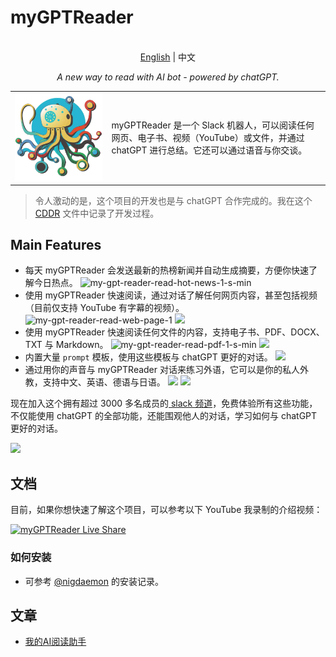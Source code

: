 # myGPTReader

<p align="center">
    <br> <a href="README.md">English</a> | 中文
</p>
<p align="center">
    <em>A new way to read with AI bot - powered by chatGPT.</em>
</p>

<table style="border-collapse: collapse; border: none;">
  <tbody>
    <tr>
        <td>
          <img src="./web/landing/logo/my-gpt-reader-logo-1-removebg.png" data-canonical-src="./web/landing/logo/my-gpt-reader-logo-1-removebg.png"/>
        </td>
        <td>
          myGPTReader 是一个 Slack 机器人，可以阅读任何网页、电子书、视频（YouTube）或文件，并通过 chatGPT 进行总结。它还可以通过语音与你交谈。
        </td>
    </tr>
  </tbody>
</table>

> 令人激动的是，这个项目的开发也是与 chatGPT 合作完成的。我在这个 [CDDR](docs/chatGPT/CDDR.md) 文件中记录了开发过程。

## Main Features

- 每天 myGPTReader 会发送最新的热榜新闻并自动生成摘要，方便你快速了解今日热点。
  ![my-gpt-reader-read-hot-news-1-s-min](https://user-images.githubusercontent.com/2446612/227771698-961cf6ee-c28a-44a0-811d-22b28578e8a9.gif)
- 使用 myGPTReader 快速阅读，通过对话了解任何网页内容，甚至包括视频（目前仅支持 YouTube 有字幕的视频）。
  ![my-gpt-reader-read-web-page-1](https://user-images.githubusercontent.com/2446612/227771860-1a6182d4-1e12-49a4-9adc-f170a338f1ce.gif)
  ![](https://img.bmpi.dev/my-gpt-reader-read-web-page-2.gif)
- 使用 myGPTReader 快速阅读任何文件的内容，支持电子书、PDF、DOCX、TXT 与 Markdown。
  ![my-gpt-reader-read-pdf-1-s-min](https://user-images.githubusercontent.com/2446612/227771769-96b3ee60-232f-4992-bf50-c57ff1b0ffe4.gif)
  ![](https://img.bmpi.dev/my-gpt-reader-read-epub-1.gif)
- 内置大量 `prompt` 模板，使用这些模板与 chatGPT 更好的对话。
  ![](https://img.bmpi.dev/my-gpt-reader-prompt-template-1.gif)
- 通过用你的声音与 myGPTReader 对话来练习外语，它可以是你的私人外教，支持中文、英语、德语与日语。
  ![](https://img.bmpi.dev/my-gpt-reader-voice-1.gif)
  ![](https://img.bmpi.dev/my-gpt-reader-voice-2.gif)

现在加入这个拥有超过 3000 多名成员的[ slack 频道](https://slack-redirect.i365.tech/)，免费体验所有这些功能，不仅能使用 chatGPT 的全部功能，还能围观他人的对话，学习如何与 chatGPT 更好的对话。

![](https://img.bmpi.dev/my-gpt-reader-showcase.gif)

## 文档

目前，如果你想快速了解这个项目，可以参考以下 YouTube 我录制的介绍视频：

[![myGPTReader Live Share](http://img.youtube.com/vi/XZIogwFU7jE/0.jpg)](https://www.youtube.com/live/XZIogwFU7jE?feature=share "myGPTReader介绍视频")

### 如何安装

- 可参考 [@nigdaemon](./docs/how-to-install/nigdaemon.md) 的安装记录。

## 文章

- [我的AI阅读助手](https://www.bmpi.dev/self/my-gpt-reader/)

